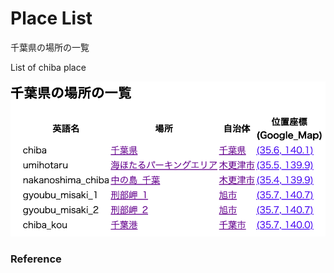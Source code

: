 Place List
============

千葉県の場所の一覧

List of chiba place

![place list](https://github.com/ohwada/World_Countries/blob/main/geoPandas/polygon_explode/chiba/place_list/screenshots/chiba_place_list.png)

### Reference

